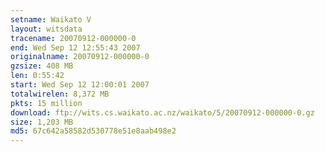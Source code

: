 ```yaml
---
setname: Waikato V
layout: witsdata
tracename: 20070912-000000-0
end: Wed Sep 12 12:55:43 2007
originalname: 20070912-000000-0
gzsize: 408 MB
len: 0:55:42
start: Wed Sep 12 12:00:01 2007
totalwirelen: 8,372 MB
pkts: 15 million
download: ftp://wits.cs.waikato.ac.nz/waikato/5/20070912-000000-0.gz
size: 1,203 MB
md5: 67c642a58582d530778e51e8aab498e2
---
```

